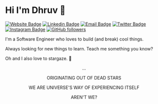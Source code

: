 # Hi I'm Dhruv 👋

[![Website Badge](https://img.shields.io/badge/-dhruvmisra.com-1A285F?style=flat&logo=Google-Chrome&logoColor=white&link=https://dhruvmisra.com)](https://dhruvmisra.com)
[![Linkedin Badge](https://img.shields.io/badge/-dhruv--misra--35a96a170-blue?style=flat&logo=Linkedin&logoColor=white&link=https://www.linkedin.com/in/dhruv-misra-35a96a170/)](https://www.linkedin.com/in/dhruv-misra-35a96a170/)
[![Email Badge](https://img.shields.io/badge/-dhruvmisra@live.com-c14438?style=flat&logo=live&logoColor=white&link=mailto:dhruvmisra@live.com)](mailto:dhruvmisra@live.com)
[![Twitter Badge](https://img.shields.io/badge/-@dhruvmisra1-1ca0f1?style=flat&labelColor=1ca0f1&logo=twitter&logoColor=white&link=https://twitter.com/dhruvmisra1)](https://twitter.com/dhruvmisra1)
[![Instagram Badge](https://img.shields.io/badge/-@dhruvmisra-purple?style=flat&logo=instagram&logoColor=white&link=https://instagram.com/dhruvmisra/)](https://instagram.com/dhruvmisra)
[![GitHub followers](https://img.shields.io/github/followers/dhruvmisra.svg?style=social&label=Follow)](https://github.com/dhruvmisra?tab=followers)

I'm a Software Engineer who loves to build (and break) cool things.

Always looking for new things to learn. Teach me something you know?

Oh and I also love to stargaze. 🌟

<p align="center">...</p>

<p align="center">ORIGINATING OUT OF DEAD STARS</p>
<p align="center">WE ARE UNIVERSE'S WAY OF EXPERIENCING ITSELF</p>
<p align="center">AREN'T WE?</p>
